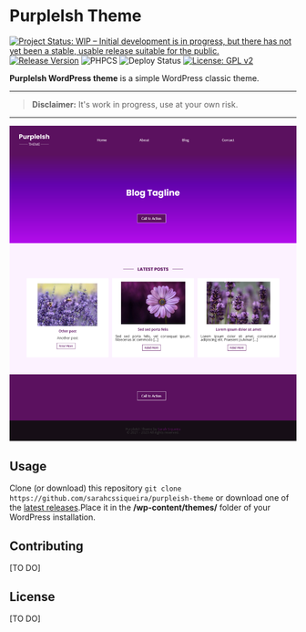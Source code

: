 # PurpleIsh Theme

[![Project Status: WIP – Initial development is in progress, but there has not yet been a stable, usable release suitable for the public.](https://www.repostatus.org/badges/latest/wip.svg)](https://www.repostatus.org/#wip)
[![Release Version](https://img.shields.io/github/release/sarahcssiqueira/purpleish-theme.svg)](https://github.com/sarahcssiqueira/purpleish-theme/releases/latest)
![PHPCS](https://github.com/sarahcssiqueira/purpleish-theme/actions/workflows/phpcs.yml/badge.svg)
![Deploy Status](https://github.com/sarahcssiqueira/purpleish-theme/actions/workflows/deployment.yml/badge.svg)
[![License: GPL v2](https://img.shields.io/badge/License-GPL_v2-blue.svg)](https://www.gnu.org/licenses/old-licenses/gpl-2.0.en.html)

**PurpleIsh WordPress theme** is a simple WordPress classic theme.

---

> **Disclaimer:** It's work in progress, use at your own risk.

---

![Theme Screenshot](https://github.com/sarahcssiqueira/purpleish-theme/blob/master/screenshot.png?raw=true)

## Usage

Clone (or download) this repository `git clone https://github.com/sarahcssiqueira/purpleish-theme` or download one of the [latest releases](https://github.com/sarahcssiqueira/purpleish-theme/releases).Place it in the **/wp-content/themes/** folder of your WordPress installation.

## Contributing

[TO DO]

## License

[TO DO]
